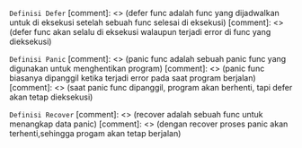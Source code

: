`Definisi Defer`
[comment]: <> (defer func adalah func yang dijadwalkan untuk di eksekusi setelah sebuah func selesai di eksekusi)
[comment]: <> (defer func akan selalu di eksekusi walaupun terjadi error di func yang dieksekusi)

`Definisi Panic`
[comment]: <> (panic func adalah sebuah panic func yang digunakan untuk menghentikan program)
[comment]: <> (panic func biasanya dipanggil ketika terjadi error pada saat program berjalan)
[comment]: <> (saat panic func dipanggil, program akan berhenti, tapi defer akan tetap dieksekusi)

`Definisi Recover`
[comment]: <> (recover adalah sebuah func untuk menangkap data panic)
[comment]: <> (dengan recover proses panic akan terhenti,sehingga progam akan tetap berjalan)